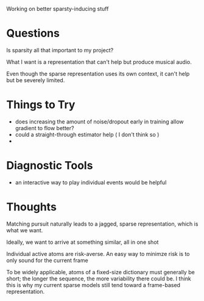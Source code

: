 Working on better sparsty-inducing stuff

# Questions

Is sparsity all that important to my project?


What I want is a representation that can't help but produce musical audio.

Even though the sparse representation uses its own context, it can't help but be
severely limited.



# Things to Try

- does increasing the amount of noise/dropout early in training allow gradient to flow better?
- could a straight-through estimator help ( I don't think so )
- 

# Diagnostic Tools

- an interactive way to play individual events would be helpful

# Thoughts

Matching pursuit naturally leads to a jagged, sparse representation, which is what we want.

Ideally, we want to arrive at something similar, all in one shot

Individual active atoms are risk-averse.  An easy way to minimze risk is to only sound for the current
frame

To be widely applicable, atoms of a fixed-size dictionary must generally be short;  the longer the
sequence, the more variability there could be.  I think this is why my current sparse models still
tend toward a frame-based representation.